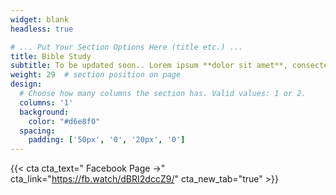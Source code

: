 ```yaml
---
widget: blank
headless: true

# ... Put Your Section Options Here (title etc.) ...
title: Bible Study
subtitle: To be updated soon.. Lorem ipsum **dolor sit amet**, consectetur adipiscing elit. Sed neque elit, tristique placerat feugiat ac, facilisis vitae arcu. Proin eget egestas augue.
weight: 29  # section position on page
design:
  # Choose how many columns the section has. Valid values: 1 or 2.
  columns: '1'
  background:
    color: "#d6e8f0"
  spacing:
    padding: ['50px', '0', '20px', '0']
---
```


{{< cta cta_text=" Facebook Page →" cta_link="https://fb.watch/dBRI2dccZ9/" cta_new_tab="true" >}}
